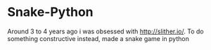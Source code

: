 # Snake-Python
Around 3 to 4 years ago i was obsessed with http://slither.io/.  To do something constructive instead, made a snake game in python
